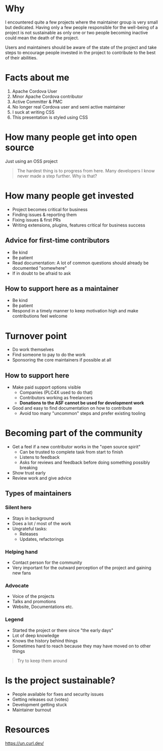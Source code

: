 # Why

I encountered quite a few projects where the maintainer group is very small but dedicated. Having only a few people responsible for the well-being of a project is not sustainable as only one or two people becoming inactive could mean the death of the project.

Users and maintainers should be aware of the state of the project and take steps to encourage people invested in the project to contribute to the best of their abilities.

# Facts about me

1. Apache Cordova User
2. Minor Apache Cordova contributor
3. Active Committer & PMC
4. No longer real Cordova user and semi active maintainer
5. I suck at writing CSS
6. This presentation is styled using CSS

# How many people get into open source

Just using an OSS project

> The hardest thing is to progress from here. Many developers I know never made a step further. Why is that?

# How many people get invested

* Project becomes critical for business
* Finding issues & reporting them
* Fixing issues & first PRs
* Writing extensions, plugins, features critical for business success

## Advice for first-time contributors

* Be kind
* Be patient
* Read documentation: A lot of common questions should already be documented "somewhere"
* If in doubt to be afraid to ask

##  How to support here as a maintainer

* Be kind
* Be patient
* Respond in a timely manner to keep motivation high and make contributions feel welcome

# Turnover point

* Do work themselves
* Find someone to pay to do the work
* Sponsoring the core maintainers if possible at all

## How to support here

* Make paid support options visible
    * Companies (PLC4X used to do that)
    * Contributors working as freelancers
    * **Donations to the ASF cannot be used for development work**
* Good and easy to find documentation on how to contribute
    * Avoid too many "uncommon" steps and prefer existing tooling

# Becoming part of the community

* Get a feel if a new contributor works in the "open source spirit"
    * Can be trusted to complete task from start to finish
    * Listens to feedback
    * Asks for reviews and feedback before doing something possibly breaking
* Show trust early
* Review work and give advice
## Types of maintainers

### Silent hero

* Stays in background
* Does a lot / most of the work
* Ungrateful tasks:
    * Releases
    * Updates, refactorings

### Helping hand

* Contact person for the community
* Very important for the outward perception of the project and gaining new fans
### Advocate

* Voice of the projects
* Talks and promotions
* Website, Documentations etc.
### Legend

* Started the project or there since "the early days"
* Lot of deep knowledge
* Knows the history behind things
* Sometimes hard to reach because they may have moved on to other things

> Try to keep them around

# Is the project sustainable?

* People available for fixes and security issues
* Getting releases out (votes)
* Development getting stuck
* Maintainer burnout



# Resources

https://un.curl.dev/
